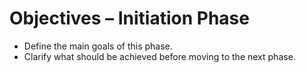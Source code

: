 # Objectives – Initiation Phase

- Define the main goals of this phase.
- Clarify what should be achieved before moving to the next phase.
